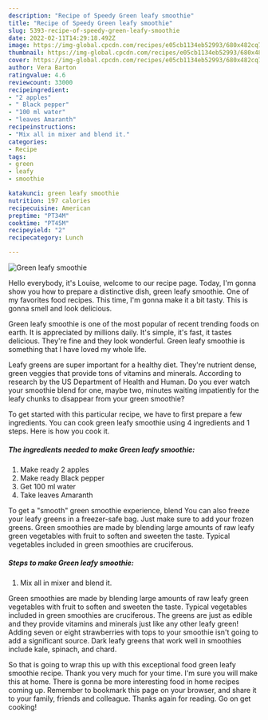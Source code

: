 ```yaml
---
description: "Recipe of Speedy Green leafy smoothie"
title: "Recipe of Speedy Green leafy smoothie"
slug: 5393-recipe-of-speedy-green-leafy-smoothie
date: 2022-02-11T14:29:18.492Z
image: https://img-global.cpcdn.com/recipes/e05cb1134eb52993/680x482cq70/green-leafy-smoothie-recipe-main-photo.jpg
thumbnail: https://img-global.cpcdn.com/recipes/e05cb1134eb52993/680x482cq70/green-leafy-smoothie-recipe-main-photo.jpg
cover: https://img-global.cpcdn.com/recipes/e05cb1134eb52993/680x482cq70/green-leafy-smoothie-recipe-main-photo.jpg
author: Vera Barton
ratingvalue: 4.6
reviewcount: 33000
recipeingredient:
- "2 apples"
- " Black pepper"
- "100 ml water"
- "leaves Amaranth"
recipeinstructions:
- "Mix all in mixer and blend it."
categories:
- Recipe
tags:
- green
- leafy
- smoothie

katakunci: green leafy smoothie 
nutrition: 197 calories
recipecuisine: American
preptime: "PT34M"
cooktime: "PT45M"
recipeyield: "2"
recipecategory: Lunch

---
```



![Green leafy smoothie](https://img-global.cpcdn.com/recipes/e05cb1134eb52993/680x482cq70/green-leafy-smoothie-recipe-main-photo.jpg)

Hello everybody, it's Louise, welcome to our recipe page. Today, I'm gonna show you how to prepare a distinctive dish, green leafy smoothie. One of my favorites food recipes. This time, I'm gonna make it a bit tasty. This is gonna smell and look delicious.

Green leafy smoothie is one of the most popular of recent trending foods on earth. It is appreciated by millions daily. It's simple, it's fast, it tastes delicious. They're fine and they look wonderful. Green leafy smoothie is something that I have loved my whole life.

Leafy greens are super important for a healthy diet. They&#39;re nutrient dense, green veggies that provide tons of vitamins and minerals. According to research by the US Department of Health and Human. Do you ever watch your smoothie blend for one, maybe two, minutes waiting impatiently for the leafy chunks to disappear from your green smoothie?


To get started with this particular recipe, we have to first prepare a few ingredients. You can cook green leafy smoothie using 4 ingredients and 1 steps. Here is how you cook it.

<!--inarticleads1-->

##### The ingredients needed to make Green leafy smoothie:

1. Make ready 2 apples
1. Make ready  Black pepper
1. Get 100 ml water
1. Take leaves Amaranth


To get a &#34;smooth&#34; green smoothie experience, blend You can also freeze your leafy greens in a freezer-safe bag. Just make sure to add your frozen greens. Green smoothies are made by blending large amounts of raw leafy green vegetables with fruit to soften and sweeten the taste. Typical vegetables included in green smoothies are cruciferous. 

<!--inarticleads2-->

##### Steps to make Green leafy smoothie:

1. Mix all in mixer and blend it.


Green smoothies are made by blending large amounts of raw leafy green vegetables with fruit to soften and sweeten the taste. Typical vegetables included in green smoothies are cruciferous. The greens are just as edible and they provide vitamins and minerals just like any other leafy green! Adding seven or eight strawberries with tops to your smoothie isn&#39;t going to add a significant source. Dark leafy greens that work well in smoothies include kale, spinach, and chard. 

So that is going to wrap this up with this exceptional food green leafy smoothie recipe. Thank you very much for your time. I'm sure you will make this at home. There is gonna be more interesting food in home recipes coming up. Remember to bookmark this page on your browser, and share it to your family, friends and colleague. Thanks again for reading. Go on get cooking!

